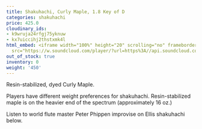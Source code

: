 ```yaml
---
title: Shakuhachi, Curly Maple, 1.8 Key of D
categories: shakuhachi
price: 425.0
cloudinary_ids:
- k9wruja24rfgj75yknuw
- kx7uiccihj2thstxmk4l
html_embed: <iframe width="100%" height="20" scrolling="no" frameborder="no" allow="autoplay"
  src="https://w.soundcloud.com/player/?url=https%3A//api.soundcloud.com/tracks/192693525&color=%23ff5500&inverse=false&auto_play=false&show_user=true"></iframe>
out_of_stock: true
inventory: 0
weight: '450'
---
```


Resin-stabilized, dyed Curly Maple.

Players have different weight preferences for shakuhachi. Resin-stabilized maple is on the heavier end of the spectrum (approximately 16 oz.)

Listen to world flute master Peter Phippen improvise on Ellis shakuhachi below.
